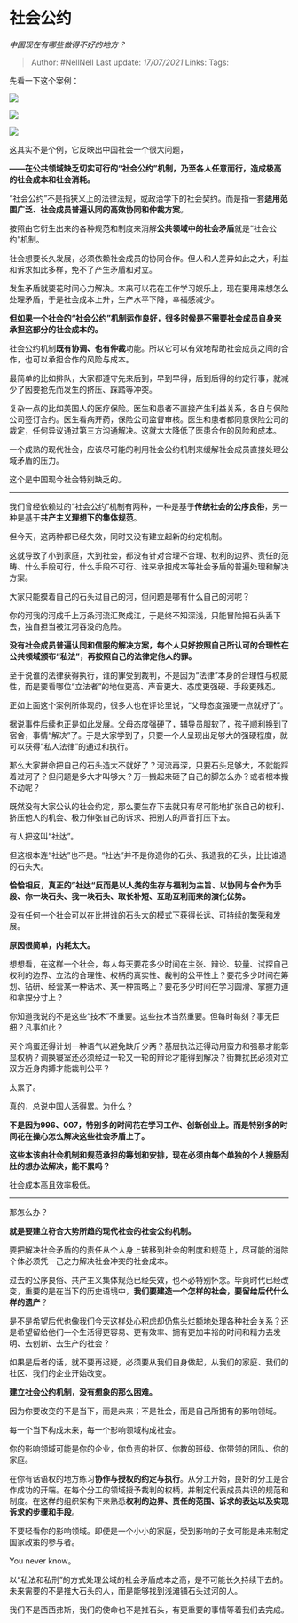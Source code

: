 # 社会公约
*中国现在有哪些做得不好的地方？*

> Author: #NellNell 
> Last update: *17/07/2021* 
> Links:
> Tags:   
  
先看一下这个案例：

![](https://pic1.zhimg.com/50/v2-1f769d1e6029a46bcb065d5a12c2d0e0_720w.jpg?source=1940ef5c)

  

![](https://pic2.zhimg.com/50/v2-f62415afb2ab53fbc45e95342d74ab0d_720w.jpg?source=1940ef5c)

  

![](https://pic3.zhimg.com/50/v2-705f93f07e62b5dad6ea146e4c716315_720w.jpg?source=1940ef5c)

这其实不是个例，它反映出中国社会一个很大问题，

**——在公共领域缺乏切实可行的“社会公约”机制，乃至各人任意而行，造成极高的社会成本和社会消耗。**

“社会公约”不是指狭义上的法律法规，或政治学下的社会契约。而是指一套**适用范围广泛、社会成员普遍认同的高效协同和仲裁方案**。

按照由它衍生出来的各种规范和制度来消解**公共领域中的社会矛盾**就是“社会公约”机制。

社会想要长久发展，必须依赖社会成员的协同合作。但人和人差异如此之大，利益和诉求如此多样，免不了产生矛盾和对立。

发生矛盾就要花时间心力解决。本来可以花在工作学习娱乐上，现在要用来想怎么处理矛盾，于是社会成本上升，生产水平下降，幸福感减少。

**但如果一个社会的“社会公约”机制运作良好，很多时候是不需要社会成员自身来承担这部分的社会成本的。**

社会公约机制**既有协调、也有仲裁**功能。所以它可以有效地帮助社会成员之间的合作，也可以承担合作的风险与成本。

最简单的比如排队，大家都遵守先来后到，早到早得，后到后得的约定行事，就减少了因要抢先而发生的挤压、踩踏等冲突。

复杂一点的比如美国人的医疗保险。医生和患者不直接产生利益关系，各自与保险公司签订合约。医生看病开药，保险公司监督审核。医生和患者都同意保险公司的裁定，任何异议通过第三方沟通解决。这就大大降低了医患合作的风险和成本。

一个成熟的现代社会，应该尽可能的利用社会公约机制来缓解社会成员直接处理公域矛盾的压力。

这个是中国现今社会特别缺乏的。

---

我们曾经依赖过的“社会公约”机制有两种，一种是基于**传统社会的公序良俗**，另一种是基于**共产主义理想下的集体规范**。

但今天，这两种都已经失效，同时又没有建立起新的约定机制。

这就导致了小到家庭，大到社会，都没有针对合理不合理、权利的边界、责任的范畴、什么手段可行，什么手段不可行、谁来承担成本等社会矛盾的普遍处理和解决方案。

大家只能摸着自己的石头过自己的河，但问题是哪有什么自己的河呢？

你的河我的河成千上万条河流汇聚成江，于是终不知深浅，只能冒险把石头丢下去，独自担当被江河吞没的危险。

**没有社会成员普遍认同和信服的解决方案，每个人只好按照自己所认可的合理性在公共领域颁布“私法”，再按照自己的法律定他人的罪。**

至于说谁的法律获得执行，谁的罪受到裁判，不是因为“法律”本身的合理性与权威性，而是要看哪位“立法者”的地位更高、声音更大、态度更强硬、手段更残忍。

正如上面这个案例所体现的，很多人也在评论里说，“父母态度强硬一点就好了”。

据说事件后续也正是如此发展。父母态度强硬了，辅导员服软了，孩子顺利换到了宿舍，事情“解决”了。于是大家学到了，只要一个人呈现出足够大的强硬程度，就可以获得“私人法律”的通过和执行。

那么大家拼命把自己的石头造大不就好了？河流再深，只要石头足够大，不就能踩着过河了？但问题是多大才叫够大？万一搬起来砸了自己的脚怎么办？或者根本搬不动呢？

既然没有大家公认的社会约定，那么要生存下去就只有尽可能地扩张自己的权利、挤压他人的机会、极力伸张自己的诉求、把别人的声音打压下去。

有人把这叫“社达”。

但这根本连“社达”也不是。“社达”并不是你造你的石头、我造我的石头，比比谁造的石头大。

**恰恰相反，真正的”社达“反而是以人类的生存与福利为主旨、以协同与合作为手段、你一块石头、我一块石头、取长补短、互助互利而来的演化优势。**

没有任何一个社会可以在比拼谁的石头大的模式下获得长远、可持续的繁荣和发展。

**原因很简单，内耗太大。**

想想看，在这样一个社会，每人每天要花多少时间在主张、辩论、较量、试探自己权利的边界、立法的合理性、权柄的真实性、裁判的公平性上？要花多少时间在筹划、钻研、经营某一种话术、某一种策略上？要花多少时间在学习圆滑、掌握力道和拿捏分寸上？

你知道我说的不是这些“技术”不重要。这些技术当然重要。但每时每刻？事无巨细？凡事如此？

买个鸡蛋还得计划一种语气以避免缺斤少两？基层执法还得动用蛮力和强暴才能彰显权柄？调换寝室还必须经过一轮又一轮的辩论才能得到解决？街舞扰民必须对立双方近身肉搏才能裁判公平？

太累了。

真的，总说中国人活得累。为什么？

**不是因为996、007，特别多的时间花在学习工作、创新创业上。而是特别多的时间花在操心怎么解决这些社会矛盾上了。**

**这些本该由社会机制和规范承担的筹划和安排，现在必须由每个单独的个人搜肠刮肚的想办法解决，能不累吗？**

社会成本高且效率极低。

---

那怎么办？

**就是要建立符合大势所趋的现代社会的社会公约机制。**

要把解决社会矛盾的的责任从个人身上转移到社会的制度和规范上，尽可能的消除个体必须凭一己之力解决社会冲突的社会成本。

过去的公序良俗、共产主义集体规范已经失效，也不必特别怀念。毕竟时代已经改变，重要的是在当下的历史语境中，**我们要建造一个怎样的社会，要留给后代什么样的遗产**？

是不是希望后代也像我们今天这样处心积虑却仍焦头烂额地处理各种社会关系？还是希望留给他们一个生活得更容易、更有效率、拥有更加丰裕的时间和精力去发明、去创新、去生产的社会？

如果是后者的话，就不要再迟疑，必须要从我们自身做起，从我们的家庭、我们的社区、我们的企业开始改变。

**建立社会公约机制，没有想象的那么困难。**

因为你要改变的不是当下，而是未来；不是社会，而是自己所拥有的影响领域。

每一个当下构成未来，每一个影响领域构成社会。

你的影响领域可能是你的企业，你负责的社区、你教的班级、你带领的团队、你的家庭。

在你有话语权的地方练习**协作与授权的约定与执行**。从分工开始，良好的分工是合作成功的开端。在每个分工的领域授予裁判的权柄，并制定代表成员共识的规范和制度。在这样的组织架构下来熟悉**权利的边界、责任的范围、诉求的表达以及实现诉求的步骤和手段**。

不要轻看你的影响领域。即便是一个小小的家庭，受到影响的子女可能是未来制定国家政策的参与者。

You never know。

以“私法和私刑”的方式处理公域的社会矛盾成本之高，是不可能长久持续下去的。未来需要的不是推大石头的人，而是能够找到浅滩铺石头过河的人。

我们不是西西弗斯，我们的使命也不是推石头，有更重要的事情等着我们去完成。

